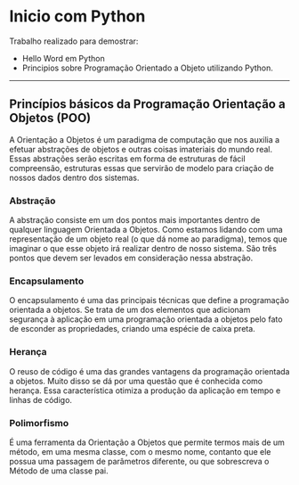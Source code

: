 # Inicio com Python

Trabalho realizado para demostrar:
- Hello Word em Python
- Principios sobre Programação Orientado a Objeto utilizando Python.
_________

## Princípios básicos da Programação Orientação a Objetos (POO)

A Orientação a Objetos é um paradigma de computação que nos auxilia a efetuar abstrações de objetos e outras coisas imateriais do mundo real. Essas abstrações serão escritas em forma de estruturas de fácil compreensão, estruturas essas que servirão de modelo para criação de nossos dados dentro dos sistemas.

### Abstração
A abstração consiste em um dos pontos mais importantes dentro de qualquer linguagem Orientada a Objetos. Como estamos lidando com uma representação de um objeto real (o que dá nome ao paradigma), temos que imaginar o que esse objeto irá realizar dentro de nosso sistema. São três pontos que devem ser levados em consideração nessa abstração.

### Encapsulamento
O encapsulamento é uma das principais técnicas que define a programação orientada a objetos. Se trata de um dos elementos que adicionam segurança à aplicação em uma programação orientada a objetos pelo fato de esconder as propriedades, criando uma espécie de caixa preta.

### Herança
O reuso de código é uma das grandes vantagens da programação orientada a objetos. Muito disso se dá por uma questão que é conhecida como herança. Essa característica otimiza a produção da aplicação em tempo e linhas de código.

### Polimorfismo
É uma ferramenta da Orientação a Objetos que permite termos mais de um método, em uma mesma classe, com o mesmo nome, contanto que ele possua uma passagem de parâmetros diferente, ou que sobrescreva o Método de uma classe pai.
